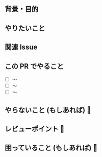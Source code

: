 ## 背景・目的

## やりたいこと

## 関連 Issue

## この PR でやること

- [ ] 〜
- [ ] 〜
- [ ] 〜

## やらないこと (もしあれば) :no_entry_sign:

## レビューポイント :eyes:

## 困っていること (もしあれば) :pray:

